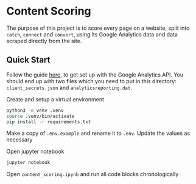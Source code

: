 # Content Scoring

The purpose of this project is to score every page on a website, split into `catch`, `connect` and `convert`, using its Google Analytics data and data scraped directly from the site.

## Quick Start

Follow the guide [here](https://developers.google.com/analytics/devguides/reporting/core/v4/quickstart/service-py), to get set up with the Google Analytics API. You should end up with two files which you need to put in this directory: `client_secrets.json` and `analyticsreporting.dat`.

Create and setup a virtual environment

```sh
python3 -m venv .venv
source .venv/bin/activate
pip install -r requirements.txt
```

Make a copy of `.env.example` and rename it to `.env`. Update the values as necessary

Open jupyter notebook

```sh
jupyter notebook
```

Open `content_scoring.ipynb` and run all code blocks chronologically
